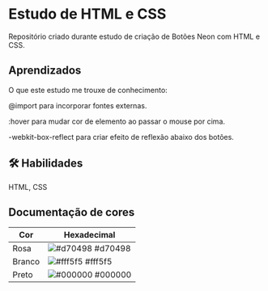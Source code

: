 # Estudo de HTML e CSS

Repositório criado durante estudo de criação de Botões Neon com HTML e CSS.

## Aprendizados

O que este estudo me trouxe de conhecimento:

@import para incorporar fontes externas.

:hover para mudar cor de elemento ao passar o mouse por cima.

-webkit-box-reflect para criar efeito de reflexão abaixo dos botões.

## 🛠 Habilidades

HTML, CSS

## Documentação de cores

| Cor    | Hexadecimal                                                      |
| ------ | ---------------------------------------------------------------- |
| Rosa   | ![#d70498](https://via.placeholder.com/10/d70498?text=+) #d70498 |
| Branco | ![#fff5f5](https://via.placeholder.com/10/fff5f5?text=+) #fff5f5 |
| Preto  | ![#000000](https://via.placeholder.com/10/000000?text=+) #000000 |

